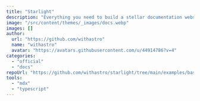 ```yaml
---
title: "Starlight"
description: "Everything you need to build a stellar documentation website. Fast, accessible, and easy-to-use."
image: "/src/content/themes/_images/docs.webp"
images: []
author:
  url: "https://github.com/withastro"
  name: "withastro"
  avatar: "https://avatars.githubusercontent.com/u/44914786?v=4"
categories:
  - "official"
  - "docs"
repoUrl: "https://github.com/withastro/starlight/tree/main/examples/basics"
tools:
  - "mdx"
  - "typescript"
---
```

